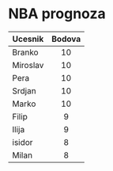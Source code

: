 # NBA prognoza

| Ucesnik        | Bodova
| ------------- |:-------------:|
| Branko      | 10 |
| Miroslav | 10 |
| Pera | 10 |
| Srdjan | 10 |
| Marko      | 10 |
| Filip      | 9 |
| Ilija | 9 |
| isidor      | 8 |
| Milan     | 8 |
